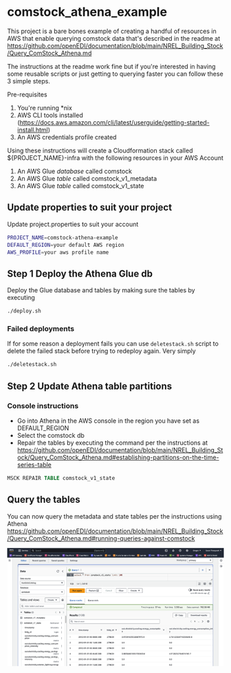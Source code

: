 # comstock_athena_example
This project is a bare bones example of creating a handful of resources in AWS that enable querying comstock data that's described in the readme at https://github.com/openEDI/documentation/blob/main/NREL_Building_Stock/Query_ComStock_Athena.md

The instructions at the readme work fine but if you're interested in having some reusable scripts or just getting to querying faster you can follow these 3 simple steps.

Pre-requisites
1. You're running *nix
2. AWS CLI tools installed (https://docs.aws.amazon.com/cli/latest/userguide/getting-started-install.html)
3. An AWS credentials profile created 

Using these instructions will create a Cloudformation stack called ${PROJECT_NAME}-infra with the following resources in your AWS Account
1. An AWS Glue _database_ called comstock
2. An AWS Glue _table_ called comstock_v1_metadata
3. An AWS Glue _table_ called comstock_v1_state

## Update properties to suit your project
Update project.properties to suit your account
```bash
PROJECT_NAME=comstock-athena-example
DEFAULT_REGION=your default AWS region
AWS_PROFILE=your aws profile name
```

## Step 1 Deploy the Athena Glue db
Deploy the Glue database and tables by making sure the tables by executing

```bash
./deploy.sh
``````

### Failed deployments
If for some reason a deployment fails you can use ```deletestack.sh``` script to delete the failed stack before trying to redeploy again.  Very simply

```bash
./deletestack.sh
```

## Step 2 Update Athena table partitions

### Console instructions
- Go into Athena in the AWS console in the region you have set as DEFAULT_REGION
- Select the comstock db
- Repair the tables by executing the command per the instructions at https://github.com/openEDI/documentation/blob/main/NREL_Building_Stock/Query_ComStock_Athena.md#establishing-partitions-on-the-time-series-table

```sql
MSCK REPAIR TABLE comstock_v1_state
```

## Query the tables
You can now query the metadata and state tables per the instructions using Athena
https://github.com/openEDI/documentation/blob/main/NREL_Building_Stock/Query_ComStock_Athena.md#running-queries-against-comstock

![](finished_view.png)
